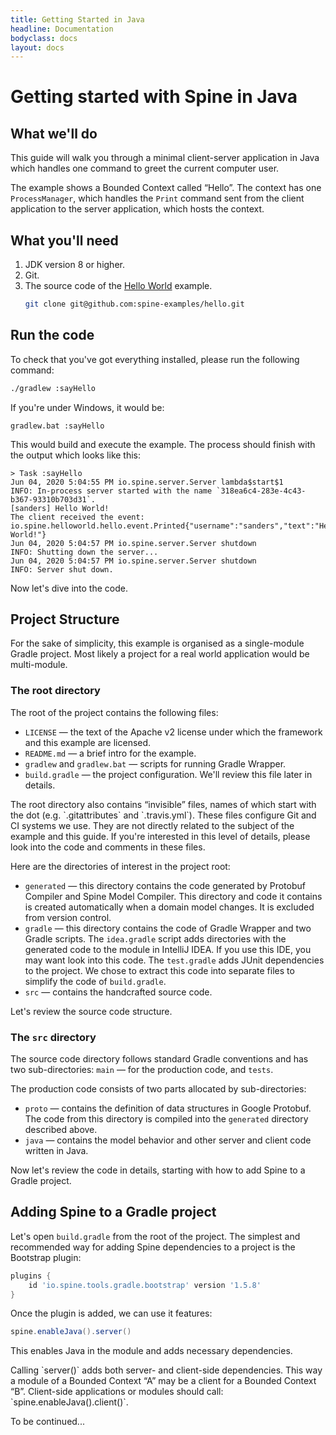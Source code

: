 ```yaml
---
title: Getting Started in Java
headline: Documentation
bodyclass: docs
layout: docs
---
```


[//]: <> (The base path for code samples is `_samples/examples/src/main/`.)
[//]: <> (Change it to `_examples/hello/`.)

<?code-excerpt path-base="../../../../_examples/hello/"?>

# Getting started with Spine in Java

## What we'll do
This guide will walk you through a minimal client-server application in Java
which handles one command to greet the current computer user.

The example shows a Bounded Context called “Hello”. 
The context has one `ProcessManager`, which handles the `Print` command
sent from the client application to the server application, which hosts the context.

## What you'll need
1.  JDK version 8 or higher.
2.  Git.
3.  The source code of the [Hello World](https://github.com/spine-examples/hello) example.
    ```bash
    git clone git@github.com:spine-examples/hello.git
    ```

## Run the code
To check that you've got everything installed, please run the following command:
```bash
./gradlew :sayHello
```
If you're under Windows, it would be:
```
gradlew.bat :sayHello
```
This would build and execute the example. 
The process should finish with the output which looks like this:

```
> Task :sayHello
Jun 04, 2020 5:04:55 PM io.spine.server.Server lambda$start$1
INFO: In-process server started with the name `318ea6c4-283e-4c43-b367-93310b703d31`.
[sanders] Hello World!
The client received the event: io.spine.helloworld.hello.event.Printed{"username":"sanders","text":"Hello World!"}
Jun 04, 2020 5:04:57 PM io.spine.server.Server shutdown
INFO: Shutting down the server...
Jun 04, 2020 5:04:57 PM io.spine.server.Server shutdown
INFO: Server shut down.
```  
Now let's dive into the code.
 
## Project Structure
For the sake of simplicity, this example is organised as a single-module Gradle project.
Most likely a project for a real world application would be multi-module.

### The root directory
The root of the project contains the following files:
  * `LICENSE` — the text of the Apache v2 license under which the framework and
     this example are licensed.
  * `README.md` — a brief intro for the example.
  * `gradlew` and `gradlew.bat` — scripts for running Gradle Wrapper.
  * `build.gradle` — the project configuration. We'll review this file later in details.

<p class="note">The root directory also contains “invisible” files, names of which start with
the dot (e.g. `.gitattributes` and `.travis.yml`).
These files configure Git and CI systems we use. They are not directly related to the subject
of the example and this guide. If you're interested in this level of details,
please look into the code and comments in these files.
</p>    

Here are the directories of interest in the project root:
 * `generated` — this directory contains the code generated by Protobuf Compiler and 
    Spine Model Compiler. This directory and code it contains is created automatically
    when a domain model changes. It is excluded from version control.
 * `gradle` — this directory contains the code of Gradle Wrapper and two Gradle scripts.
    The `idea.gradle` script adds directories with the generated code to the module
    in IntelliJ IDEA. If you use this IDE, you may want look into this code.
    The `test.gradle` adds JUnit dependencies to the project. We chose to extract this code
    into separate files to simplify the code of `build.gradle`.
 * `src` — contains the handcrafted source code.

Let's review the source code structure.

### The `src` directory
The source code directory follows standard Gradle conventions and has two sub-directories:
`main` — for the production code, and `tests`.

The production code consists of two parts allocated by sub-directories:
  * `proto` — contains the definition of data structures in Google Protobuf. 
    The code from this directory is compiled into the `generated` directory described above.
  * `java` — contains the model behavior and other server and client code written in Java.

Now let's review the code in details, starting with how to add Spine to a Gradle project.

## Adding Spine to a Gradle project
Let's open `build.gradle` from the root of the project. The simplest and recommended way for
adding Spine dependencies to a project is the Bootstrap plugin:

<?code-ecerpt "build.gradle (add-plugin)"?>
```groovy
plugins {
    id 'io.spine.tools.gradle.bootstrap' version '1.5.8'
}
```
Once the plugin is added, we can use it features:

<?code-ecerpt "build.gradle (add-server-dependency)"?>
```groovy
spine.enableJava().server()
```
This enables Java in the module and adds necessary dependencies.

<p class="note">Calling `server()` adds both server- and client-side dependencies. This way a module
of a Bounded Context “A” may be a client for a Bounded Context “B”. Client-side applications or
modules should call: `spine.enableJava().client()`.</p>

<p class="lead">To be continued...</p>     
